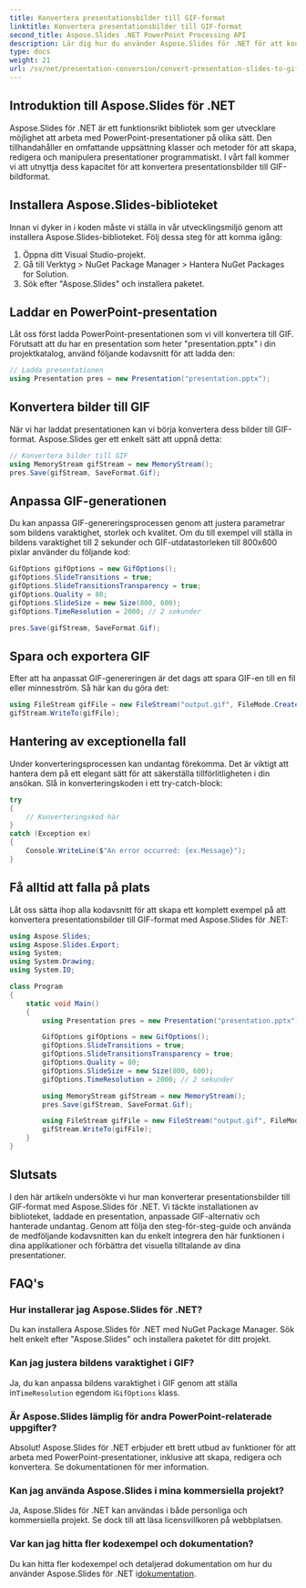 ```yaml
---
title: Konvertera presentationsbilder till GIF-format
linktitle: Konvertera presentationsbilder till GIF-format
second_title: Aspose.Slides .NET PowerPoint Processing API
description: Lär dig hur du använder Aspose.Slides för .NET för att konvertera PowerPoint-bilder till dynamiska GIF-filer med denna steg-för-steg-guide.
type: docs
weight: 21
url: /sv/net/presentation-conversion/convert-presentation-slides-to-gif-format/
---
```


## Introduktion till Aspose.Slides för .NET

Aspose.Slides för .NET är ett funktionsrikt bibliotek som ger utvecklare möjlighet att arbeta med PowerPoint-presentationer på olika sätt. Den tillhandahåller en omfattande uppsättning klasser och metoder för att skapa, redigera och manipulera presentationer programmatiskt. I vårt fall kommer vi att utnyttja dess kapacitet för att konvertera presentationsbilder till GIF-bildformat.

## Installera Aspose.Slides-biblioteket

Innan vi dyker in i koden måste vi ställa in vår utvecklingsmiljö genom att installera Aspose.Slides-biblioteket. Följ dessa steg för att komma igång:

1. Öppna ditt Visual Studio-projekt.
2. Gå till Verktyg > NuGet Package Manager > Hantera NuGet Packages for Solution.
3. Sök efter "Aspose.Slides" och installera paketet.

## Laddar en PowerPoint-presentation

Låt oss först ladda PowerPoint-presentationen som vi vill konvertera till GIF. Förutsatt att du har en presentation som heter "presentation.pptx" i din projektkatalog, använd följande kodavsnitt för att ladda den:

```csharp
// Ladda presentationen
using Presentation pres = new Presentation("presentation.pptx");
```

## Konvertera bilder till GIF

När vi har laddat presentationen kan vi börja konvertera dess bilder till GIF-format. Aspose.Slides ger ett enkelt sätt att uppnå detta:

```csharp
// Konvertera bilder till GIF
using MemoryStream gifStream = new MemoryStream();
pres.Save(gifStream, SaveFormat.Gif);
```

## Anpassa GIF-generationen

Du kan anpassa GIF-genereringsprocessen genom att justera parametrar som bildens varaktighet, storlek och kvalitet. Om du till exempel vill ställa in bildens varaktighet till 2 sekunder och GIF-utdatastorleken till 800x600 pixlar använder du följande kod:

```csharp
GifOptions gifOptions = new GifOptions();
gifOptions.SlideTransitions = true;
gifOptions.SlideTransitionsTransparency = true;
gifOptions.Quality = 80;
gifOptions.SlideSize = new Size(800, 600);
gifOptions.TimeResolution = 2000; // 2 sekunder

pres.Save(gifStream, SaveFormat.Gif);
```

## Spara och exportera GIF

Efter att ha anpassat GIF-genereringen är det dags att spara GIF-en till en fil eller minnesström. Så här kan du göra det:

```csharp
using FileStream gifFile = new FileStream("output.gif", FileMode.Create);
gifStream.WriteTo(gifFile);
```

## Hantering av exceptionella fall

Under konverteringsprocessen kan undantag förekomma. Det är viktigt att hantera dem på ett elegant sätt för att säkerställa tillförlitligheten i din ansökan. Slå in konverteringskoden i ett try-catch-block:

```csharp
try
{
    // Konverteringskod här
}
catch (Exception ex)
{
    Console.WriteLine($"An error occurred: {ex.Message}");
}
```

## Få alltid att falla på plats

Låt oss sätta ihop alla kodavsnitt för att skapa ett komplett exempel på att konvertera presentationsbilder till GIF-format med Aspose.Slides för .NET:

```csharp
using Aspose.Slides;
using Aspose.Slides.Export;
using System;
using System.Drawing;
using System.IO;

class Program
{
    static void Main()
    {
        using Presentation pres = new Presentation("presentation.pptx");

        GifOptions gifOptions = new GifOptions();
        gifOptions.SlideTransitions = true;
        gifOptions.SlideTransitionsTransparency = true;
        gifOptions.Quality = 80;
        gifOptions.SlideSize = new Size(800, 600);
        gifOptions.TimeResolution = 2000; // 2 sekunder

        using MemoryStream gifStream = new MemoryStream();
        pres.Save(gifStream, SaveFormat.Gif);

        using FileStream gifFile = new FileStream("output.gif", FileMode.Create);
        gifStream.WriteTo(gifFile);
    }
}
```

## Slutsats

I den här artikeln undersökte vi hur man konverterar presentationsbilder till GIF-format med Aspose.Slides för .NET. Vi täckte installationen av biblioteket, laddade en presentation, anpassade GIF-alternativ och hanterade undantag. Genom att följa den steg-för-steg-guide och använda de medföljande kodavsnitten kan du enkelt integrera den här funktionen i dina applikationer och förbättra det visuella tilltalande av dina presentationer.

## FAQ's

### Hur installerar jag Aspose.Slides för .NET?

Du kan installera Aspose.Slides för .NET med NuGet Package Manager. Sök helt enkelt efter "Aspose.Slides" och installera paketet för ditt projekt.

### Kan jag justera bildens varaktighet i GIF?

 Ja, du kan anpassa bildens varaktighet i GIF genom att ställa in`TimeResolution` egendom i`GifOptions` klass.

### Är Aspose.Slides lämplig för andra PowerPoint-relaterade uppgifter?

Absolut! Aspose.Slides för .NET erbjuder ett brett utbud av funktioner för att arbeta med PowerPoint-presentationer, inklusive att skapa, redigera och konvertera. Se dokumentationen för mer information.

### Kan jag använda Aspose.Slides i mina kommersiella projekt?

Ja, Aspose.Slides för .NET kan användas i både personliga och kommersiella projekt. Se dock till att läsa licensvillkoren på webbplatsen.

### Var kan jag hitta fler kodexempel och dokumentation?

 Du kan hitta fler kodexempel och detaljerad dokumentation om hur du använder Aspose.Slides för .NET i[dokumentation](https://reference.aspose.com).